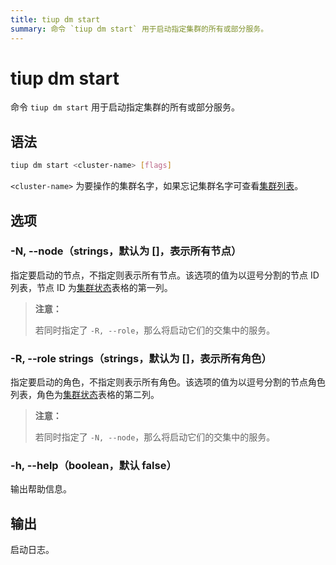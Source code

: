 ```yaml
---
title: tiup dm start
summary: 命令 `tiup dm start` 用于启动指定集群的所有或部分服务。
---
```


# tiup dm start

命令 `tiup dm start` 用于启动指定集群的所有或部分服务。

## 语法

```sh
tiup dm start <cluster-name> [flags]
```

`<cluster-name>` 为要操作的集群名字，如果忘记集群名字可查看[集群列表](/tiup/tiup-component-dm-list.md)。

## 选项

### -N, --node（strings，默认为 []，表示所有节点）

指定要启动的节点，不指定则表示所有节点。该选项的值为以逗号分割的节点 ID 列表，节点 ID 为[集群状态](/tiup/tiup-component-dm-display.md)表格的第一列。

> **注意：**
> 
> 若同时指定了 `-R, --role`，那么将启动它们的交集中的服务。

### -R, --role strings（strings，默认为 []，表示所有角色）

指定要启动的角色，不指定则表示所有角色。该选项的值为以逗号分割的节点角色列表，角色为[集群状态](/tiup/tiup-component-dm-display.md)表格的第二列。

> **注意：**
> 
> 若同时指定了 `-N, --node`，那么将启动它们的交集中的服务。

### -h, --help（boolean，默认 false）

输出帮助信息。

## 输出

启动日志。